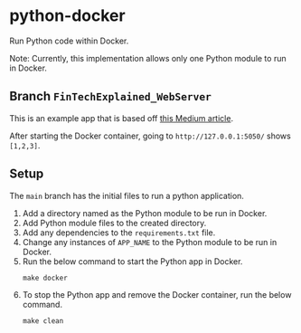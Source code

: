 # python-docker
Run Python code within Docker.

Note: Currently, this implementation allows only one Python module to run in Docker.

## Branch `FinTechExplained_WebServer`
This is an example app that is based off 
[this Medium article](https://medium.com/fintechexplained/running-python-in-docker-container-58cda726d574).

After starting the Docker container, going to `http://127.0.0.1:5050/` shows `[1,2,3]`.

## Setup
The `main` branch has the initial files to run a python application.

1. Add a directory named as the Python module to be run in Docker.
2. Add Python module files to the created directory.
3. Add any dependencies to the `requirements.txt` file.
4. Change any instances of `APP_NAME` to the Python module to be run in Docker.
5. Run the below command to start the Python app in Docker.
    ```shell
    make docker
    ```
6. To stop the Python app and remove the Docker container, run the below command.
    ```shell
    make clean
    ```
